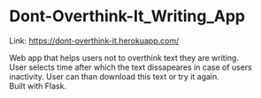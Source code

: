 # Dont-Overthink-It_Writing_App

Link: https://dont-overthink-it.herokuapp.com/ 

Web app that helps users not to overthink text they are writing.<br>
User selects time after which the text dissapeares in case of users inactivity. User can than download this text or try it again.<br>
Built with Flask. 
